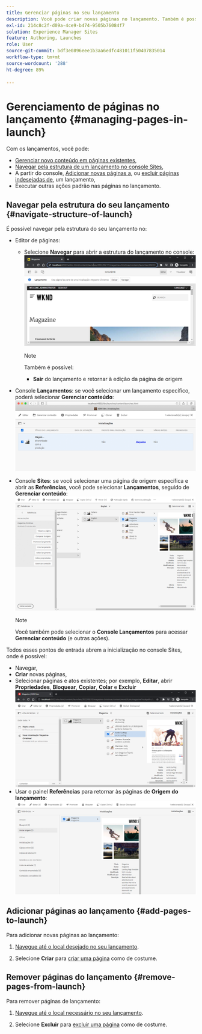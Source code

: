 ```yaml
---
title: Gerenciar páginas no seu lançamento
description: Você pode criar novas páginas no lançamento. Também é possível excluir páginas indesejadas.
exl-id: 214c8c2f-d09a-4ce9-b474-9505b76084f7
solution: Experience Manager Sites
feature: Authoring, Launches
role: User
source-git-commit: bdf3e0896eee1b3aa6edfc481011f50407835014
workflow-type: tm+mt
source-wordcount: '288'
ht-degree: 89%

---
```


# Gerenciamento de páginas no lançamento {#managing-pages-in-launch}

Com os lançamentos, você pode:

* [Gerenciar novo conteúdo em páginas existentes](/help/sites-cloud/authoring/launches/editing.md),
* [Navegar pela estrutura de um lançamento no console Sites](#navigate-structure-of-launch),
* A partir do console, [Adicionar novas páginas a](#add-pages-to-launch), ou [excluir páginas indesejadas de](#remove-pages-from-launch), um lançamento,
* Executar outras ações padrão nas páginas no lançamento.

## Navegar pela estrutura do seu lançamento {#navigate-structure-of-launch}

É possível navegar pela estrutura do seu lançamento no:

* Editor de páginas:

   * Selecione **Navegar** para abrir a estrutura do lançamento no console:
     ![Navegar no lançamento a partir do editor de páginas](/help/sites-cloud/authoring/assets/launches-navigate-page-editor.png)

     >[!NOTE]
     >
     >Também é possível:
     >
     >* **Sair** do lançamento e retornar à edição da página de origem

* Console **Lançamentos**: se você selecionar um lançamento específico, poderá selecionar **Gerenciar conteúdo**:
  ![Console Lançamento — Gerenciar conteúdo](/help/sites-cloud/authoring/assets/launches-navigate-launches-console.png)

* Console **Sites**: se você selecionar uma página de origem específica e abrir as **Referências**, você pode selecionar **Lançamentos**, seguido de **Gerenciar conteúdo**:
  ![Console Lançamento — Gerenciar conteúdo](/help/sites-cloud/authoring/assets/launches-navigate-sites-console.png)

  >[!NOTE]
  >
  >Você também pode selecionar o **Console Lançamentos** para acessar **Gerenciar conteúdo** (e outras ações).

Todos esses pontos de entrada abrem a inicialização no console Sites, onde é possível:

* Navegar,
* **Criar** novas páginas,
* Selecionar páginas e atos existentes; por exemplo, **Editar**, abrir **Propriedades**, **Bloquear**, **Copiar**, **Colar** e **Excluir**
  ![Navegar pelo lançamento no console Sites a partir de Gerenciar conteúdo](/help/sites-cloud/authoring/assets/launches-navigate-manage-content.png)
* Usar o painel **Referências** para retornar às páginas de **Origem do lançamento**:
  ![Console Sites — Origem de lançamento](/help/sites-cloud/authoring/assets/launches-navigate-launch-source.png)

## Adicionar páginas ao lançamento {#add-pages-to-launch}

Para adicionar novas páginas ao lançamento:

1. [Navegue até o local desejado no seu lançamento](#navigate-structure-of-launch).

1. Selecione **Criar** para [criar uma página](/help/sites-cloud/authoring/sites-console/creating-pages.md#creating-a-new-page) como de costume.

## Remover páginas do lançamento {#remove-pages-from-launch}

Para remover páginas de lançamento:

1. [Navegue até o local necessário no seu lançamento](#navigate-structure-of-launch).

1. Selecione **Excluir** para [excluir uma página](/help/sites-cloud/authoring/sites-console/managing-pages.md#deleting-a-page) como de costume.
